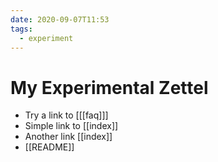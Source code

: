 ```yaml
---
date: 2020-09-07T11:53
tags:
  - experiment
---
```


# My Experimental Zettel

- Try a link to [[[faq]]]
- Simple link to [[index]]
- Another link [[index]]
- [[README]]



